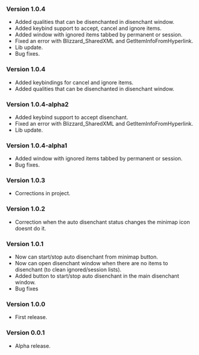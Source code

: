 ### Version 1.0.4

- Added qualities that can be disenchanted in disenchant window.
- Added keybind support to accept, cancel and ignore items.
- Added window with ignored items tabbed by permanent or session.
- Fixed an error with Blizzard_SharedXML and GetItemInfoFromHyperlink.
- Lib update.
- Bug fixes.

### Version 1.0.4

- Added keybindings for cancel and ignore items.
- Added qualities that can be disenchanted in disenchant window.

### Version 1.0.4-alpha2

- Added keybind support to accept disenchant.
- Fixed an error with Blizzard_SharedXML and GetItemInfoFromHyperlink.
- Lib update.

### Version 1.0.4-alpha1

- Added window with ignored items tabbed by permanent or session.
- Bug fixes.

### Version 1.0.3

- Corrections in project.

### Version 1.0.2

- Correction when the auto disenchant status changes the minimap icon doesnt do it.

### Version 1.0.1

- Now can start/stop auto disenchant from minimap button.
- Now can open disenchant window when there are no items to disenchant (to clean ignored/session lists).
- Added button to start/stop auto disenchant in the main disenchant window.
- Bug fixes

### Version 1.0.0

- First release.

### Version 0.0.1

- Alpha release.
